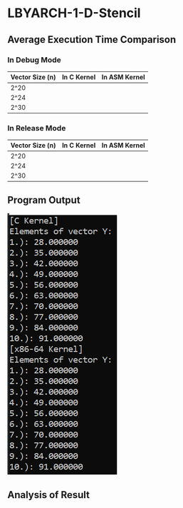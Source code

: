 # LBYARCH-1-D-Stencil
## Average Execution Time Comparison
### In Debug Mode
| Vector Size (n)  | In C Kernel  | In ASM Kernel  |
|------------------|--------------|----------------|
|       2^20       |||
|       2^24       |||
|       2^30       |||
### In Release Mode
| Vector Size (n)  | In C Kernel  | In ASM Kernel  |
|------------------|--------------|----------------|
|       2^20       |||
|       2^24       |||
|       2^30       |||
## Program Output
![alt test](https://github.com/Nikkkkkkko/LBYARCH-1-D-Stencil/blob/main/progOutput.png)
## Analysis of Result
